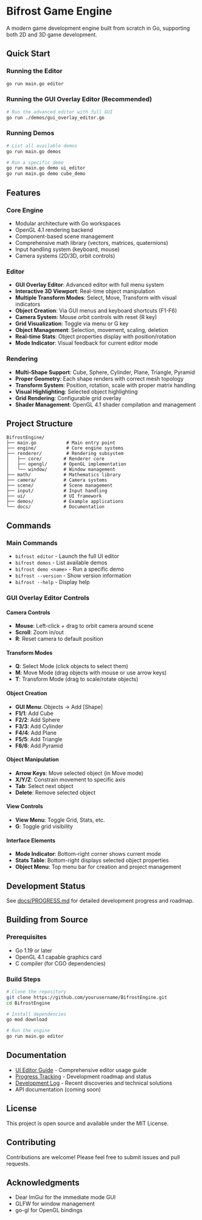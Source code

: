 # Bifrost Game Engine

A modern game development engine built from scratch in Go, supporting both 2D and 3D game development.

## Quick Start

### Running the Editor
```bash
go run main.go editor
```

### Running the GUI Overlay Editor (Recommended)
```bash
# Run the advanced editor with full GUI
go run ./demos/gui_overlay_editor.go
```

### Running Demos
```bash
# List all available demos
go run main.go demos

# Run a specific demo
go run main.go demo ui_editor
go run main.go demo cube_demo
```

## Features

### Core Engine
- Modular architecture with Go workspaces
- OpenGL 4.1 rendering backend
- Component-based scene management
- Comprehensive math library (vectors, matrices, quaternions)
- Input handling system (keyboard, mouse)
- Camera systems (2D/3D, orbit controls)

### Editor
- **GUI Overlay Editor**: Advanced editor with full menu system
- **Interactive 3D Viewport**: Real-time object manipulation
- **Multiple Transform Modes**: Select, Move, Transform with visual indicators
- **Object Creation**: Via GUI menus and keyboard shortcuts (F1-F6)
- **Camera System**: Mouse orbit controls with reset (R key)
- **Grid Visualization**: Toggle via menu or G key
- **Object Management**: Selection, movement, scaling, deletion
- **Real-time Stats**: Object properties display with position/rotation
- **Mode Indicator**: Visual feedback for current editor mode

### Rendering
- **Multi-Shape Support**: Cube, Sphere, Cylinder, Plane, Triangle, Pyramid
- **Proper Geometry**: Each shape renders with correct mesh topology
- **Transform System**: Position, rotation, scale with proper matrix handling
- **Visual Highlighting**: Selected object highlighting
- **Grid Rendering**: Configurable grid overlay
- **Shader Management**: OpenGL 4.1 shader compilation and management

## Project Structure
```
BifrostEngine/
├── main.go           # Main entry point
├── engine/           # Core engine systems
├── renderer/         # Rendering subsystem
│   ├── core/        # Renderer core
│   ├── opengl/      # OpenGL implementation
│   └── window/      # Window management
├── math/            # Mathematics library
├── camera/          # Camera systems
├── scene/           # Scene management
├── input/           # Input handling
├── ui/              # UI framework
├── demos/           # Example applications
└── docs/            # Documentation
```

## Commands

### Main Commands
- `bifrost editor` - Launch the full UI editor
- `bifrost demos` - List available demos
- `bifrost demo <name>` - Run a specific demo
- `bifrost --version` - Show version information
- `bifrost --help` - Display help

### GUI Overlay Editor Controls

#### Camera Controls
- **Mouse**: Left-click + drag to orbit camera around scene
- **Scroll**: Zoom in/out 
- **R**: Reset camera to default position

#### Transform Modes
- **Q**: Select Mode (click objects to select them)
- **M**: Move Mode (drag objects with mouse or use arrow keys)
- **T**: Transform Mode (drag to scale/rotate objects)

#### Object Creation
- **GUI Menu**: Objects → Add [Shape]
- **F1/1**: Add Cube
- **F2/2**: Add Sphere  
- **F3/3**: Add Cylinder
- **F4/4**: Add Plane
- **F5/5**: Add Triangle
- **F6/6**: Add Pyramid

#### Object Manipulation
- **Arrow Keys**: Move selected object (in Move mode)
- **X/Y/Z**: Constrain movement to specific axis
- **Tab**: Select next object
- **Delete**: Remove selected object

#### View Controls
- **View Menu**: Toggle Grid, Stats, etc.
- **G**: Toggle grid visibility

#### Interface Elements
- **Mode Indicator**: Bottom-right corner shows current mode
- **Stats Table**: Bottom-right displays selected object properties
- **Object Menu**: Top menu bar for creation and project management

## Development Status

See [docs/PROGRESS.md](docs/PROGRESS.md) for detailed development progress and roadmap.

## Building from Source

### Prerequisites
- Go 1.19 or later
- OpenGL 4.1 capable graphics card
- C compiler (for CGO dependencies)

### Build Steps
```bash
# Clone the repository
git clone https://github.com/yourusername/BifrostEngine.git
cd BifrostEngine

# Install dependencies
go mod download

# Run the engine
go run main.go editor
```

## Documentation

- [UI Editor Guide](docs/ui-editor.md) - Comprehensive editor usage guide
- [Progress Tracking](docs/PROGRESS.md) - Development roadmap and status
- [Development Log](docs/DEVELOPMENT_LOG.md) - Recent discoveries and technical solutions
- API documentation (coming soon)

## License

This project is open source and available under the MIT License.

## Contributing

Contributions are welcome! Please feel free to submit issues and pull requests.

## Acknowledgments

- Dear ImGui for the immediate mode GUI
- GLFW for window management
- go-gl for OpenGL bindings
